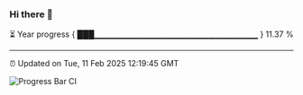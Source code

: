 ### Hi there 👋

⏳ Year progress { ███▁▁▁▁▁▁▁▁▁▁▁▁▁▁▁▁▁▁▁▁▁▁▁▁▁▁▁ } 11.37 %

---

⏰ Updated on Tue, 11 Feb 2025 12:19:45 GMT

![Progress Bar CI](https://github.com/Shyam-Makwana/GitHub-Actions-Demo/workflows/Progress%20Bar%20CI/badge.svg)
